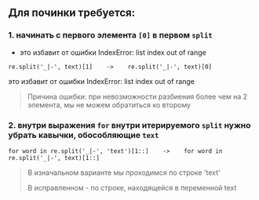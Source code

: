 ## Для починки требуется:
### 1. начинать с первого элемента `[0]` в первом `split`
 * это избавит от ошибки IndexError: list index out of range
```
re.split('_|-', text)[1]    ->    re.split('_|-', text)[0]
```
это избавит от ошибки IndexError: list index out of range
>Причина ошибки: при невозможности разбиения более чем на 2 элемента, мы не можем обратиться ко второму
            
### 2. внутри выражения `for` внутри итерируемого `split` нужно убрать кавычки, обособляющие `text`
```
for word in re.split('_|-', 'text')[1::]    ->    for word in re.split('_|-', text)[1::]
```
><p>В изначальном варианте мы проходимся по строке 'text' </p>
><p>В исправленном - по строке, находящейся в переменной text</p>